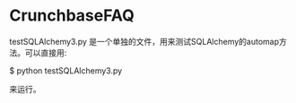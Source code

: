 # CrunchbaseFAQ

testSQLAlchemy3.py 是一个单独的文件，用来测试SQLAlchemy的automap方法。可以直接用:
  
  $ python testSQLAlchemy3.py
  
来运行。


